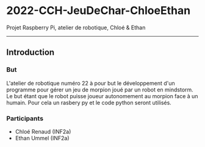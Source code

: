 # 2022-CCH-JeuDeChar-ChloeEthan
Projet Raspberry Pi, atelier de robotique, Chloé &amp; Ethan

-----------
## Introduction

### But
  L'atelier de robotique numéro 22 à pour but le développement d'un programme pour gérer un jeu de morpion joué par un robot en mindstorm. Le but étant que le     robot puisse joueur autonomement au morpion face à un humain. Pour cela un rasbery py et le code python seront utilisés.
  
### Participants
- Chloé Renaud (INF2a)
- Ethan Ummel  (INF2a)



